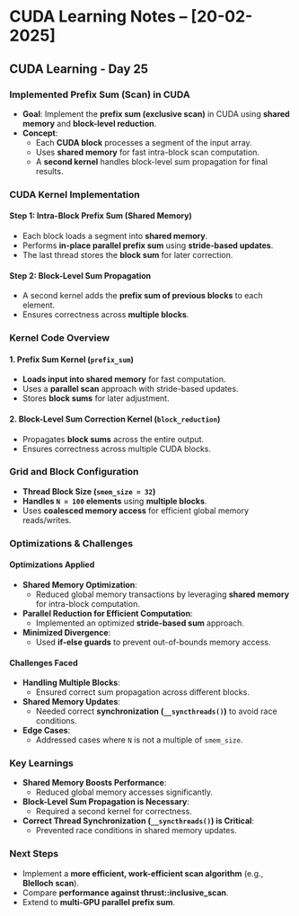 # CUDA Learning Notes – [20-02-2025]

## CUDA Learning - Day 25

### Implemented Prefix Sum (Scan) in CUDA

- **Goal**: Implement the **prefix sum (exclusive scan)** in CUDA using **shared memory** and **block-level reduction**.
- **Concept**:
  - Each **CUDA block** processes a segment of the input array.
  - Uses **shared memory** for fast intra-block scan computation.
  - A **second kernel** handles block-level sum propagation for final results.

### **CUDA Kernel Implementation**

#### **Step 1: Intra-Block Prefix Sum (Shared Memory)**
- Each block loads a segment into **shared memory**.
- Performs **in-place parallel prefix sum** using **stride-based updates**.
- The last thread stores the **block sum** for later correction.

#### **Step 2: Block-Level Sum Propagation**
- A second kernel adds the **prefix sum of previous blocks** to each element.
- Ensures correctness across **multiple blocks**.

### **Kernel Code Overview**

#### **1. Prefix Sum Kernel (`prefix_sum`)**
- **Loads input into shared memory** for fast computation.
- Uses a **parallel scan** approach with stride-based updates.
- Stores **block sums** for later adjustment.

#### **2. Block-Level Sum Correction Kernel (`block_reduction`)**
- Propagates **block sums** across the entire output.
- Ensures correctness across multiple CUDA blocks.

### **Grid and Block Configuration**
- **Thread Block Size (`smem_size = 32`)**
- **Handles `N = 100` elements** using **multiple blocks**.
- Uses **coalesced memory access** for efficient global memory reads/writes.

### **Optimizations & Challenges**

#### **Optimizations Applied**
- **Shared Memory Optimization**:
  - Reduced global memory transactions by leveraging **shared memory** for intra-block computation.
- **Parallel Reduction for Efficient Computation**:
  - Implemented an optimized **stride-based sum** approach.
- **Minimized Divergence**:
  - Used **if-else guards** to prevent out-of-bounds memory access.

#### **Challenges Faced**
- **Handling Multiple Blocks**:
  - Ensured correct sum propagation across different blocks.
- **Shared Memory Updates**:
  - Needed correct **synchronization (`__syncthreads()`)** to avoid race conditions.
- **Edge Cases**:
  - Addressed cases where `N` is not a multiple of `smem_size`.

### **Key Learnings**
- **Shared Memory Boosts Performance**:
  - Reduced global memory accesses significantly.
- **Block-Level Sum Propagation is Necessary**:
  - Required a second kernel for correctness.
- **Correct Thread Synchronization (`__syncthreads()`) is Critical**:
  - Prevented race conditions in shared memory updates.

### **Next Steps**
- Implement a **more efficient, work-efficient scan algorithm** (e.g., **Blelloch scan**).
- Compare **performance against thrust::inclusive_scan**.
- Extend to **multi-GPU parallel prefix sum**.
